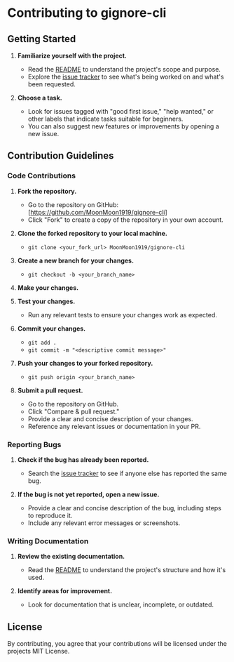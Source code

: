 # Contributing to gignore-cli

## Getting Started

1. **Familiarize yourself with the project.**
   - Read the [README](README.md) to understand the project's scope and purpose.
   - Explore the [issue tracker](https://github.com/MoonMoon1919/gignore-cli/issues) to see what's being worked on and what's been requested.

2. **Choose a task.**
   - Look for issues tagged with "good first issue," "help wanted," or other labels that indicate tasks suitable for beginners.
   - You can also suggest new features or improvements by opening a new issue.

## Contribution Guidelines

### Code Contributions

1. **Fork the repository.**
   - Go to the repository on GitHub: [https://github.com/MoonMoon1919/gignore-cli]
   - Click "Fork" to create a copy of the repository in your own account.

2. **Clone the forked repository to your local machine.**
   - `git clone <your_fork_url> MoonMoon1919/gignore-cli`

3. **Create a new branch for your changes.**
   - `git checkout -b <your_branch_name>`

4. **Make your changes.**

5. **Test your changes.**
   - Run any relevant tests to ensure your changes work as expected.

6. **Commit your changes.**
   - `git add .`
   - `git commit -m "<descriptive commit message>"`

7. **Push your changes to your forked repository.**
   - `git push origin <your_branch_name>`

8. **Submit a pull request.**
   - Go to the repository on GitHub.
   - Click "Compare & pull request."
   - Provide a clear and concise description of your changes.
   - Reference any relevant issues or documentation in your PR.

### Reporting Bugs

1. **Check if the bug has already been reported.**
   - Search the [issue tracker](https://github.com/MoonMoon1919/gignore-cli/issues) to see if anyone else has reported the same bug.

2. **If the bug is not yet reported, open a new issue.**
   - Provide a clear and concise description of the bug, including steps to reproduce it.
   - Include any relevant error messages or screenshots.

### Writing Documentation

1. **Review the existing documentation.**
   - Read the [README](./README.md) to understand the project's structure and how it's used.

2. **Identify areas for improvement.**
   - Look for documentation that is unclear, incomplete, or outdated.

## License
By contributing, you agree that your contributions will be licensed under the projects MIT License.
